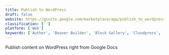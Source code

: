 ```yaml
---
title: Publish to WordPress
draft: false 
website: https://gsuite.google.com/marketplace/app/publish_to_wordpress/558832033683?pann=cwsdp&hl=en-US
classification: ['']
platform: ['Web']
keywords: ['Author', 'Beaver Builder', 'Block Gallery', 'Cloudpress', 'ConvertCalculator', 'Create Guten Block', 'Dimer Beta', 'Drop It for Gutenberg', 'Free Stock Images', 'Google Doc Publisher', 'ImportDoc Block for WordPress', 'Livefyre Studio', 'MightyForms', 'Post.As', 'SafeNotes', 'Shortcodes Finder for Wordpress', 'Unsplash Bulk Downloader', 'Video Contact Forms by Typeform']
---
```

Publish content on WordPress right from Google Docs